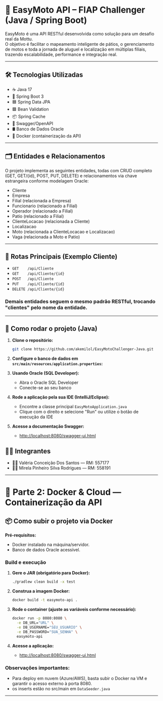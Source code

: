 # 🚦 EasyMoto API – FIAP Challenger (Java / Spring Boot)

EasyMoto é uma API RESTful desenvolvida como solução para um desafio real da Mottu.  
O objetivo é facilitar o mapeamento inteligente de pátios, o gerenciamento de motos e toda a jornada de aluguel e localização em múltiplas filiais, trazendo escalabilidade, performance e integração real.

---

## 🛠️ Tecnologias Utilizadas

- ☕ Java 17
- 🌱 Spring Boot 3
- 🟦 Spring Data JPA
- 🟩 Bean Validation
- 📦 Spring Cache
- 📄 Swagger/OpenAPI
- 🛢️ Banco de Dados Oracle 
- 🐳 Docker (containerização da API)

---

## 🗂️ Entidades e Relacionamentos

O projeto implementa as seguintes entidades, todas com CRUD completo (GET, GET/{id}, POST, PUT, DELETE) e relacionamentos via chave estrangeira conforme modelagem Oracle:

- Cliente
- Empresa
- Filial (relacionada a Empresa)
- Funcionario (relacionado a Filial)
- Operador (relacionado a Filial)
- Patio (relacionado a Filial)
- ClienteLocacao (relacionada a Cliente)
- Localizacao
- Moto (relacionada a ClienteLocacao e Localizacao)
- Vaga (relacionada a Moto e Patio)

---

## 🔗 Rotas Principais (Exemplo Cliente)
- `GET    /api/Cliente`
- `GET    /api/Cliente/{id}`
- `POST   /api/Cliente`
- `PUT    /api/Cliente/{id}`
- `DELETE /api/Cliente/{id}`

### Demais entidades seguem o mesmo padrão RESTful, trocando "clientes" pelo nome da entidade.
---

## 🚀 Como rodar o projeto (Java)

1. **Clone o repositório:**
    ```bash
   git clone https://github.com/akemilol/EasyMotoChallenger-Java.git
    
2. **Configure o banco de dados em `src/main/resources/application.properties`:**

3. **Usando Oracle (SQL Developer):**
   - Abra o Oracle SQL Developer
   - Conecte-se ao seu banco

4. **Rode a aplicação pela sua IDE (IntelliJ/Eclipse):**
    - Encontre a classe principal `EasyMotoApplication.java`
    - Clique com o direito e selecione "Run" ou utilize o botão de execução da IDE

5. **Acesse a documentação Swagger:**
    - [http://localhost:8080/swagger-ui.html](http://localhost:8080/swagger-ui.html)
      
## 👩‍💻 Integrantes

- 💁‍♀️ Valéria Conceição Dos Santos — RM: 557177  
- 💁‍♀️ Mirela Pinheiro Silva Rodrigues — RM: 558191
---

# 🐳 Parte 2: Docker & Cloud — Containerização da API

## 📦 Como subir o projeto via Docker

**Pré-requisitos:**
- Docker instalado na máquina/servidor.
- Banco de dados Oracle acessível.

### Build e execução

1. **Gere o JAR (obrigatório para Docker):**
    ```sh
    ./gradlew clean build -x test
    ```

2. **Construa a imagem Docker:**
    ```sh
    docker build -t easymoto-api .
    ```

3. **Rode o container (ajuste as variáveis conforme necessário):**
    ```sh
    docker run -p 8080:8080 \
      -e DB_URL="URL" \
      -e DB_USERNAME="SEU_USUARIO" \
      -e DB_PASSWORD="SUA_SENHA" \
      easymoto-api
    ```

4. **Acesse a aplicação:**
    - [http://localhost:8080/swagger-ui.html](http://localhost:8080/swagger-ui.html)

### Observações importantes:
- Para deploy em nuvem (Azure/AWS), basta subir o Docker na VM e garantir o acesso externo à porta 8080.
- os inserts estão no src/main em `DataSeeder.java`
  
---

